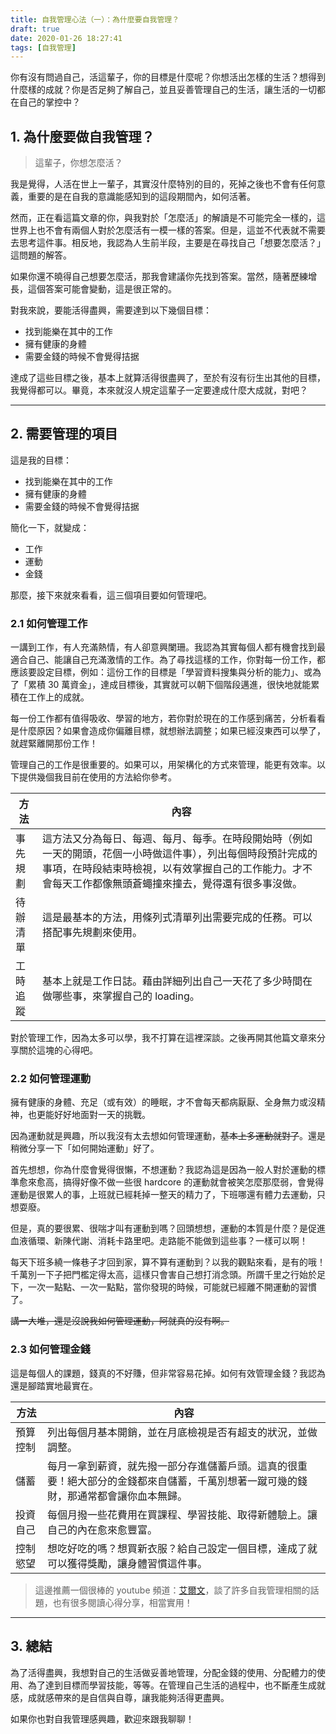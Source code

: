 ```yaml
---
title: 自我管理心法（一）：為什麼要自我管理？
draft: true
date: 2020-01-26 18:27:41
tags: [自我管理]
---
```


你有沒有問過自己，活這輩子，你的目標是什麼呢？你想活出怎樣的生活？想得到什麼樣的成就？你是否足夠了解自己，並且妥善管理自己的生活，讓生活的一切都在自己的掌控中？

<!--more-->

## 1. 為什麼要做自我管理？

> 這輩子，你想怎麼活？

我是覺得，人活在世上一輩子，其實沒什麼特別的目的，死掉之後也不會有任何意義，重要的是在自我的意識能感知到的這段期間內，如何活著。

然而，正在看這篇文章的你，與我對於「怎麼活」的解讀是不可能完全一樣的，這世界上也不會有兩個人對於怎麼活有一模一樣的答案。但是，這並不代表就不需要去思考這件事。相反地，我認為人生前半段，主要是在尋找自己「想要怎麼活？」這問題的解答。

如果你還不曉得自己想要怎麼活，那我會建議你先找到答案。當然，隨著歷練增長，這個答案可能會變動，這是很正常的。

對我來說，要能活得盡興，需要達到以下幾個目標：
* 找到能樂在其中的工作
* 擁有健康的身體
* 需要金錢的時候不會覺得拮据

達成了這些目標之後，基本上就算活得很盡興了，至於有沒有衍生出其他的目標，我覺得都可以。畢竟，本來就沒人規定這輩子一定要達成什麼大成就，對吧？

---

## 2. 需要管理的項目

這是我的目標：
* 找到能樂在其中的工作
* 擁有健康的身體
* 需要金錢的時候不會覺得拮据

簡化一下，就變成：
* 工作
* 運動
* 金錢

那麼，接下來就來看看，這三個項目要如何管理吧。

### 2.1 如何管理工作

一講到工作，有人充滿熱情，有人卻意興闌珊。我認為其實每個人都有機會找到最適合自己、能讓自己充滿激情的工作。為了尋找這樣的工作，你對每一份工作，都應該要設定目標，例如：這份工作的目標是「學習資料搜集與分析的能力」、或為了「累積 30 萬資金」，達成目標後，其實就可以朝下個階段邁進，很快地就能累積在工作上的成就。

每一份工作都有值得吸收、學習的地方，若你對於現在的工作感到痛苦，分析看看是什麼原因？如果會造成你偏離目標，就想辦法調整；如果已經沒東西可以學了，就趕緊離開那份工作！

管理自己的工作是很重要的。如果可以，用架構化的方式來管理，能更有效率。以下提供幾個我目前在使用的方法給你參考。

|方法|內容|
|-|-|
|事先規劃|這方法又分為每日、每週、每月、每季。在時段開始時（例如一天的開頭，花個一小時做這件事），列出每個時段預計完成的事項，在時段結束時檢視，以有效掌握自己的工作能力。才不會每天工作都像無頭蒼蠅撞來撞去，覺得還有很多事沒做。|
|待辦清單|這是最基本的方法，用條列式清單列出需要完成的任務。可以搭配事先規劃來使用。|
|工時追蹤|基本上就是工作日誌。藉由詳細列出自己一天花了多少時間在做哪些事，來掌握自己的 loading。|

對於管理工作，因為太多可以學，我不打算在這裡深談。之後再開其他篇文章來分享關於這塊的心得吧。

### 2.2 如何管理運動

擁有健康的身體、充足（或有效）的睡眠，才不會每天都病厭厭、全身無力或沒精神，也更能好好地面對一天的挑戰。

因為運動就是興趣，所以我沒有太去想如何管理運動，~~基本上多運動就對了~~。還是稍微分享一下「如何開始運動」好了。

首先想想，你為什麼會覺得很懶，不想運動？我認為這是因為一般人對於運動的標準愈來愈高，搞得好像不做一些很 hardcore 的運動就會被笑怎麼那麼弱，會覺得運動是很累人的事，上班就已經耗掉一整天的精力了，下班哪還有體力去運動，只想耍廢。

但是，真的要很累、很喘才叫有運動到嗎？回頭想想，運動的本質是什麼？是促進血液循環、新陳代謝、消耗卡路里吧。走路能不能做到這些事？一樣可以啊！

每天下班多繞一條巷子才回到家，算不算有運動到？以我的觀點來看，是有的哦！千萬別一下子把門檻定得太高，這樣只會害自己想打消念頭。所謂千里之行始於足下，一次一點點、一次一點點，當你發現的時候，可能就已經離不開運動的習慣了。

~~講一大堆，還是沒說我如何管理運動，阿就真的沒有啊。~~


### 2.3 如何管理金錢

這是每個人的課題，錢真的不好賺，但非常容易花掉。如何有效管理金錢？我認為還是腳踏實地最實在。

|方法|內容|
|-|-|
|預算控制|列出每個月基本開銷，並在月底檢視是否有超支的狀況，並做調整。|
|儲蓄|每月一拿到薪資，就先撥一部分存進儲蓄戶頭。這真的很重要！絕大部分的金錢都來自儲蓄，千萬別想著一蹴可幾的錢財，那通常都會讓你血本無歸。|
|投資自己|每個月撥一些花費用在買課程、學習技能、取得新體驗上。讓自己的內在愈來愈豐富。|
|控制慾望|想吃好吃的嗎？想買新衣服？給自己設定一個目標，達成了就可以獲得獎勵，讓身體習慣這件事。|


> 這邊推薦一個很棒的 youtube 頻道：[艾爾文](https://www.youtube.com/user/17richfriend)，談了許多自我管理相關的話題，也有很多閱讀心得分享，相當實用！

---

## 3. 總結

為了活得盡興，我想對自己的生活做妥善地管理，分配金錢的使用、分配體力的使用、為了達到目標而學習技能，等等。在管理自己生活的過程中，也不斷產生成就感，成就感帶來的是自信與自尊，讓我能夠活得更盡興。

如果你也對自我管理感興趣，歡迎來跟我聊聊！